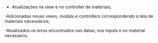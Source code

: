- Atualizações na view e no controller de matériais;

-Adicionadas novas views, modals e controllers correspondendo a tela de materiais necessários;

-Atualizados os erros encontrados nas datas, nos inputs e no material necessario;


